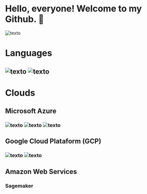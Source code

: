 #                              Hello, everyone! Welcome to my Github. 👋
![texto](https://img.shields.io/static/v1?label=none&message=PYTHON&color=green)
# Languages
## ![texto](https://img.shields.io/static/v1?label=language&message=PYTHON&color=green&style=flat-square "language")           ![texto](https://img.shields.io/static/v1?label=language&message=SQL&color=yellow&style=flat-square "language")
# Clouds 
## Microsoft Azure
###  ![texto](https://img.shields.io/static/v1?label=MSAzure&message=KUBERNETES&color=black&style=flat-square "Cloud")  ![texto](https://img.shields.io/static/v1?label=MSAzure&message=VIRTUAL_MACHINE&color=black&style=flat-square "Cloud") ![texto](https://img.shields.io/static/v1?label=MSAzure&message=POSTGRES&color=black&style=flat-square "Cloud")
## Google Cloud Plataform (GCP) 
### ![texto](https://img.shields.io/static/v1?label=GCP&message=GOOGLE_STORAGE&color=black&style=flat-square "Cloud")  ![texto](https://img.shields.io/static/v1?label=GCP&message=BIGQUERY&color=black&style=flat-square "Cloud")
## Amazon Web Services
### Sagemaker
<!--
**alexlourencomattos/alexlourencomattos** is a ✨ _special_ ✨ repository because its `README.md` (this file) appears on your GitHub profile.

Here are some ideas to get you started:

- 🔭 I’m currently working on ...
- 🌱 I’m currently learning ...
- 👯 I’m looking to collaborate on ...
- 🤔 I’m looking for help with ...
- 💬 Ask me about ...
- 📫 How to reach me: ...
- 😄 Pronouns: ...
- ⚡ Fun fact: ...
-->
